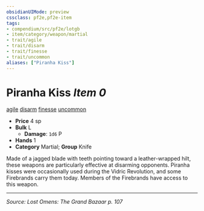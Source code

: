 ```yaml
---
obsidianUIMode: preview
cssclass: pf2e,pf2e-item
tags:
- compendium/src/pf2e/lotgb
- item/category/weapon/martial
- trait/agile
- trait/disarm
- trait/finesse
- trait/uncommon
aliases: ["Piranha Kiss"]
---
```

# Piranha Kiss *Item 0*  
[agile](agile.md "Agile Weapon Trait")  [disarm](Reference/Rules/Traits/disarm.md "Disarm Weapon Trait")  [finesse](finesse.md "Finesse Weapon Trait")  [uncommon](uncommon.md "Uncommon Rarity Trait")  

- **Price** 4 sp
- **Bulk** L
  - **Damage**: `1d6` P
- **Hands** 1
- **Category** Martial; **Group** Knife 

Made of a jagged blade with teeth pointing toward a leather-wrapped hilt, these weapons are particularly effective at disarming opponents. Piranha kisses were occasionally used during the Vidric Revolution, and some Firebrands carry them today. Members of the Firebrands have access to this weapon.


---
*Source: Lost Omens: The Grand Bazaar p. 107*